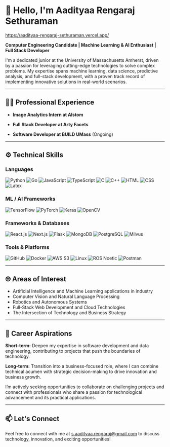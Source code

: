 # 👋 Hello, I'm Aadityaa Rengaraj Sethuraman
 https://aadityaa-rengaraj-sethuraman.vercel.app/ 

**Computer Engineering Candidate | Machine Learning & AI Enthusiast | Full Stack Developer**

I'm a dedicated junior at the University of Massachusetts Amherst, driven by a passion for leveraging cutting-edge technologies to solve complex problems. My expertise spans machine learning, data science, predictive analysis, and full-stack development, with a proven track record of implementing innovative solutions in real-world scenarios.

---

## 👨‍💻 Professional Experience

- **Image Analytics Intern at Alstom**  
  
- **Full Stack Developer at Arty Facets**  

- **Software Developer at BUILD UMass** (Ongoing)

---

## ⚙️ Technical Skills

### Languages
![Python](https://img.shields.io/badge/-Python-3776AB?logo=python&logoColor=white&style=flat-square)
![Go](https://img.shields.io/badge/-Go-00ADD8?logo=go&logoColor=white&style=flat-square)
![JavaScript](https://img.shields.io/badge/-JavaScript-F7DF1E?logo=javascript&logoColor=black&style=flat-square)
![TypeScript](https://img.shields.io/badge/-TypeScript-3178C6?logo=typescript&logoColor=white&style=flat-square)
![C](https://img.shields.io/badge/-C-A8B9CC?logo=c&logoColor=white&style=flat-square)
![C++](https://img.shields.io/badge/-C++-00599C?logo=c%2B%2B&logoColor=white&style=flat-square)
![HTML](https://img.shields.io/badge/-HTML-E34F26?logo=html5&logoColor=white&style=flat-square)
![CSS](https://img.shields.io/badge/-CSS-1572B6?logo=css3&logoColor=white&style=flat-square)
![Latex](https://img.shields.io/badge/-Latex-008080?style=flat-square)

### ML / AI Frameworks
![TensorFlow](https://img.shields.io/badge/-TensorFlow-FF6F00?logo=tensorflow&logoColor=white&style=flat-square)
![PyTorch](https://img.shields.io/badge/-PyTorch-EE4C2C?logo=pytorch&logoColor=white&style=flat-square)
![Keras](https://img.shields.io/badge/-Keras-D00000?logo=keras&logoColor=white&style=flat-square)
![OpenCV](https://img.shields.io/badge/-OpenCV-5C3EE8?logo=opencv&logoColor=white&style=flat-square)

### Frameworks & Databases
![React.js](https://img.shields.io/badge/-React.js-61DAFB?logo=react&logoColor=black&style=flat-square)
![Next.js](https://img.shields.io/badge/-Next.js-000000?logo=nextdotjs&logoColor=white&style=flat-square)
![Flask](https://img.shields.io/badge/-Flask-000000?logo=flask&logoColor=white&style=flat-square)
![MongoDB](https://img.shields.io/badge/-MongoDB-47A248?logo=mongodb&logoColor=white&style=flat-square)
![PostgreSQL](https://img.shields.io/badge/-PostgreSQL-336791?logo=postgresql&logoColor=white&style=flat-square)
![Milvus](https://img.shields.io/badge/-Milvus-0E3A74?style=flat-square)

### Tools & Platforms
![GitHub](https://img.shields.io/badge/-GitHub-181717?logo=github&logoColor=white&style=flat-square)
![Docker](https://img.shields.io/badge/-Docker-2496ED?logo=docker&logoColor=white&style=flat-square)
![AWS S3](https://img.shields.io/badge/-AWS%20S3-232F3E?logo=amazon-aws&logoColor=white&style=flat-square)
![Linux](https://img.shields.io/badge/-Linux-FCC624?logo=linux&logoColor=black&style=flat-square)
![ROS Noetic](https://img.shields.io/badge/-ROS%20Noetic-22314E?logo=ros&logoColor=white&style=flat-square)
![Postman](https://img.shields.io/badge/-Postman-FF6C37?logo=postman&logoColor=white&style=flat-square)

---

## 🌐 Areas of Interest

- Artificial Intelligence and Machine Learning applications in industry
- Computer Vision and Natural Language Processing
- Robotics and Autonomous Systems
- Full-Stack Web Development and Cloud Technologies
- The Intersection of Technology and Business Strategy

---

## 🚀 Career Aspirations

**Short-term:** Deepen my expertise in software development and data engineering, contributing to projects that push the boundaries of technology.

**Long-term:** Transition into a business-focused role, where I can combine technical acumen with strategic decision-making to drive innovation and business growth.

I’m actively seeking opportunities to collaborate on challenging projects and connect with professionals who share a passion for technological advancement and its practical applications.

---

## 📫 Let's Connect

Feel free to connect with me at [s.aadityaa.rengaraj@gmail.com](mailto:s.aadityaa.rengaraj@gmail.com) to discuss technology, innovation, and exciting opportunities!

